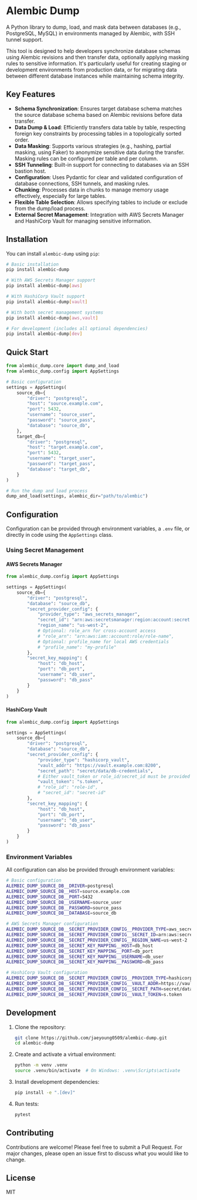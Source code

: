 # Alembic Dump

A Python library to dump, load, and mask data between databases (e.g., PostgreSQL, MySQL) in environments managed by Alembic, with SSH tunnel support.

This tool is designed to help developers synchronize database schemas using Alembic revisions and then transfer data, optionally applying masking rules to sensitive information. It's particularly useful for creating staging or development environments from production data, or for migrating data between different database instances while maintaining schema integrity.

## Key Features

* **Schema Synchronization**: Ensures target database schema matches the source database schema based on Alembic revisions before data transfer.
* **Data Dump & Load**: Efficiently transfers data table by table, respecting foreign key constraints by processing tables in a topologically sorted order.
* **Data Masking**: Supports various strategies (e.g., hashing, partial masking, using Faker) to anonymize sensitive data during the transfer. Masking rules can be configured per table and per column.
* **SSH Tunneling**: Built-in support for connecting to databases via an SSH bastion host.
* **Configuration**: Uses Pydantic for clear and validated configuration of database connections, SSH tunnels, and masking rules.
* **Chunking**: Processes data in chunks to manage memory usage effectively, especially for large tables.
* **Flexible Table Selection**: Allows specifying tables to include or exclude from the dump/load process.
* **External Secret Management**: Integration with AWS Secrets Manager and HashiCorp Vault for managing sensitive information.

## Installation

You can install `alembic-dump` using `pip`:

```bash
# Basic installation
pip install alembic-dump

# With AWS Secrets Manager support
pip install alembic-dump[aws]

# With HashiCorp Vault support
pip install alembic-dump[vault]

# With both secret management systems
pip install alembic-dump[aws,vault]

# For development (includes all optional dependencies)
pip install alembic-dump[dev]
```

## Quick Start

```python
from alembic_dump.core import dump_and_load
from alembic_dump.config import AppSettings

# Basic configuration
settings = AppSettings(
    source_db={
        "driver": "postgresql",
        "host": "source.example.com",
        "port": 5432,
        "username": "source_user",
        "password": "source_pass",
        "database": "source_db",
    },
    target_db={
        "driver": "postgresql",
        "host": "target.example.com",
        "port": 5432,
        "username": "target_user",
        "password": "target_pass",
        "database": "target_db",
    }
)

# Run the dump and load process
dump_and_load(settings, alembic_dir="path/to/alembic")
```

## Configuration

Configuration can be provided through environment variables, a `.env` file, or directly in code using the `AppSettings` class.

### Using Secret Management

#### AWS Secrets Manager

```python
from alembic_dump.config import AppSettings

settings = AppSettings(
    source_db={
        "driver": "postgresql",
        "database": "source_db",
        "secret_provider_config": {
            "provider_type": "aws_secrets_manager",
            "secret_id": "arn:aws:secretsmanager:region:account:secret:db-credentials",
            "region_name": "us-west-2",
            # Optional: role_arn for cross-account access
            # "role_arn": "arn:aws:iam::account:role/role-name",
            # Optional: profile_name for local AWS credentials
            # "profile_name": "my-profile"
        },
        "secret_key_mapping": {
            "host": "db_host",
            "port": "db_port",
            "username": "db_user",
            "password": "db_pass"
        }
    }
)
```

#### HashiCorp Vault

```python
from alembic_dump.config import AppSettings

settings = AppSettings(
    source_db={
        "driver": "postgresql",
        "database": "source_db",
        "secret_provider_config": {
            "provider_type": "hashicorp_vault",
            "vault_addr": "https://vault.example.com:8200",
            "secret_path": "secret/data/db-credentials",
            # Either vault_token or role_id/secret_id must be provided
            "vault_token": "s.token",
            # "role_id": "role-id",
            # "secret_id": "secret-id"
        },
        "secret_key_mapping": {
            "host": "db_host",
            "port": "db_port",
            "username": "db_user",
            "password": "db_pass"
        }
    }
)
```

### Environment Variables

All configuration can also be provided through environment variables:

```bash
# Basic configuration
ALEMBIC_DUMP_SOURCE_DB__DRIVER=postgresql
ALEMBIC_DUMP_SOURCE_DB__HOST=source.example.com
ALEMBIC_DUMP_SOURCE_DB__PORT=5432
ALEMBIC_DUMP_SOURCE_DB__USERNAME=source_user
ALEMBIC_DUMP_SOURCE_DB__PASSWORD=source_pass
ALEMBIC_DUMP_SOURCE_DB__DATABASE=source_db

# AWS Secrets Manager configuration
ALEMBIC_DUMP_SOURCE_DB__SECRET_PROVIDER_CONFIG__PROVIDER_TYPE=aws_secrets_manager
ALEMBIC_DUMP_SOURCE_DB__SECRET_PROVIDER_CONFIG__SECRET_ID=arn:aws:secretsmanager:region:account:secret:db-credentials
ALEMBIC_DUMP_SOURCE_DB__SECRET_PROVIDER_CONFIG__REGION_NAME=us-west-2
ALEMBIC_DUMP_SOURCE_DB__SECRET_KEY_MAPPING__HOST=db_host
ALEMBIC_DUMP_SOURCE_DB__SECRET_KEY_MAPPING__PORT=db_port
ALEMBIC_DUMP_SOURCE_DB__SECRET_KEY_MAPPING__USERNAME=db_user
ALEMBIC_DUMP_SOURCE_DB__SECRET_KEY_MAPPING__PASSWORD=db_pass

# HashiCorp Vault configuration
ALEMBIC_DUMP_SOURCE_DB__SECRET_PROVIDER_CONFIG__PROVIDER_TYPE=hashicorp_vault
ALEMBIC_DUMP_SOURCE_DB__SECRET_PROVIDER_CONFIG__VAULT_ADDR=https://vault.example.com:8200
ALEMBIC_DUMP_SOURCE_DB__SECRET_PROVIDER_CONFIG__SECRET_PATH=secret/data/db-credentials
ALEMBIC_DUMP_SOURCE_DB__SECRET_PROVIDER_CONFIG__VAULT_TOKEN=s.token
```

## Development

1. Clone the repository:
   ```bash
   git clone https://github.com/jaeyoung0509/alembic-dump.git
   cd alembic-dump
   ```

2. Create and activate a virtual environment:
   ```bash
   python -m venv .venv
   source .venv/bin/activate  # On Windows: .venv\Scripts\activate
   ```

3. Install development dependencies:
   ```bash
   pip install -e ".[dev]"
   ```

4. Run tests:
   ```bash
   pytest
   ```

## Contributing

Contributions are welcome! Please feel free to submit a Pull Request. For major changes, please open an issue first to discuss what you would like to change.

## License

MIT